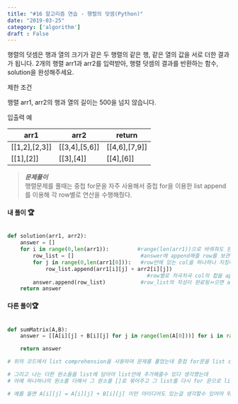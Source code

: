 ```yaml
---
title: "#16 알고리즘 연습 - 행렬의 덧셈(Python)"
date: "2019-03-25"
category: ['algorithm']
draft : False
---
```




행렬의 덧셈은 행과 열의 크기가 같은 두 행렬의 같은 행, 같은 열의 값을 서로 더한 결과가 됩니다. 2개의 행렬 arr1과 arr2를 입력받아, 행렬 덧셈의 결과를 반환하는 함수, solution을 완성해주세요.


제한 조건

행렬 arr1, arr2의 행과 열의 길이는 500을 넘지 않습니다.


입출력 예

|arr1	|arr2	|return|
|-|-|-|
|[[1,2],[2,3]]|	[[3,4],[5,6]]|	[[4,6],[7,9]]|
|[[1],[2]]|	[[3],[4]]	|[[4],[6]]|




>__*문제풀이*__    
행렬문제를 풀때는 중첩 for문을 자주 사용해서 중첩 for을 이용한 list append를 이용해
각 row별로 연산을 수행해줬다.

#### 내 풀이 🏆

```python

def solution(arr1, arr2):
    answer = []
    for i in range(0,len(arr1)):         #range(len(arr1))으로 바꿔줘도 된다
        row_list = []                     #answer에 append해줄 row를 보관하는 임시 row_list
        for j in range(0,len(arr1[0])):   #row안에 있는 col을 하나하나 지칭하기위해
            row_list.append(arr1[i][j] + arr2[i][j])    
                                            #row별로 차곡차곡 col의 합을 append해준다
        answer.append(row_list)           #row_list의 작성이 완료됭ㅆ으면 asnwer에 추가 해준다
    return answer

```

#### 다른 풀이🏆
```python

def sumMatrix(A,B):
    answer = [[A[i][j] + B[i][j] for j in range(len(A[0]))] for i in range(len(A))]

    return answer

# 위의 코드에서 list comprehension을 사용하여 문제를 풀었는데 중첩 for문을 list comprehension에 넣는다는 생각이 참신했다. 

# 그리고 나는 더한 원소들을 list에 담아야 list안에 추가해줄수 있다 생각했는데
# 아예 하나하나의 원소를 더해서 그 원소를 []로 묶어주고 그 list를 다시 for 문으로 list를 생성해 주는 아이디어를 배웠다

# 예를 들면 A[i][j] = A[i][j] + B[i][j] 이런 아이디어도 있는걸 생각할수 있어야 위와같은 아이디어도 나올 수 있을것 같다.
```